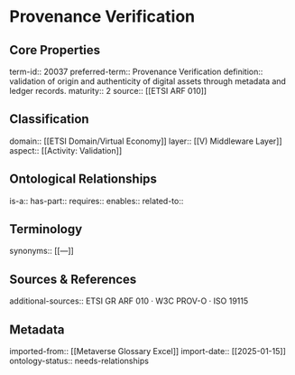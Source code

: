 # Provenance Verification

## Core Properties
term-id:: 20037
preferred-term:: Provenance Verification
definition:: validation of origin and authenticity of digital assets through metadata and ledger records.
maturity:: 2
source:: [[ETSI ARF 010]]

## Classification
domain:: [[ETSI Domain/Virtual Economy]]
layer:: [[V) Middleware Layer]]
aspect:: [[Activity: Validation]]

## Ontological Relationships
is-a:: 
has-part:: 
requires:: 
enables:: 
related-to:: 

## Terminology
synonyms:: [[—]]

## Sources & References
additional-sources:: ETSI GR ARF 010 · W3C PROV-O · ISO 19115

## Metadata
imported-from:: [[Metaverse Glossary Excel]]
import-date:: [[2025-01-15]]
ontology-status:: needs-relationships